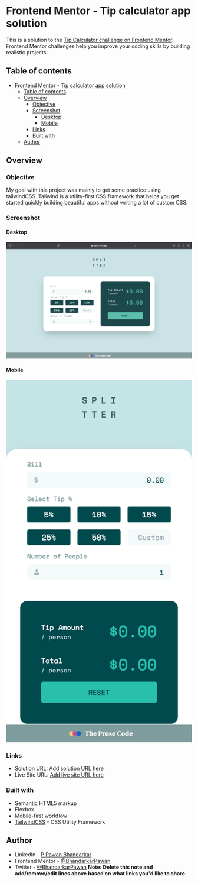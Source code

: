 # Frontend Mentor - Tip calculator app solution

This is a solution to the [Tip Calculator challenge on Frontend Mentor](https://www.frontendmentor.io/solutions/tip-calculate-using-html-and-tailwind-0ASVaEbYE). Frontend Mentor challenges help you improve your coding skills by building realistic projects.

 
## Table of contents

- [Frontend Mentor - Tip calculator app solution](#frontend-mentor---tip-calculator-app-solution)
	- [Table of contents](#table-of-contents)
	- [Overview](#overview)
		- [Objective](#objective)
		- [Screenshot](#screenshot)
			- [Desktop](#desktop)
			- [Mobile](#mobile)
		- [Links](#links)
		- [Built with](#built-with)
	- [Author](#author)


## Overview

### Objective 
My goal with this project was mainly to get some practice using tailwindCSS. Tailwind is a utility-first CSS framework that helps you get started quickly building beautiful apps without writing a lot of custom CSS. 

### Screenshot

#### Desktop 
![](./results/desktop.png)

#### Mobile 
![](./results/mobile.png)

### Links

- Solution URL: [Add solution URL here](https://www.frontendmentor.io/solutions/tip-calculate-using-html-and-tailwind-0ASVaEbYE)
- Live Site URL: [Add live site URL here](https://tipped.netlify.app)


### Built with

- Semantic HTML5 markup
- Flexbox
- Mobile-first workflow
- [TailwindCSS](https://tailwindcss.com) - CSS Utility Framework


## Author

- LinkedIn - [P Pawan Bhandarkar](https://www.linkedin.com/in/bhandarkar/)
- Frontend Mentor - [@BhandarkarPawan](https://www.frontendmentor.io/profile/BhandarkarPawan)
- Twitter - [@BhandarkarPawan](https://twitter.com/BhandarkarPawan)
**Note: Delete this note and add/remove/edit lines above based on what links you'd like to share.**
